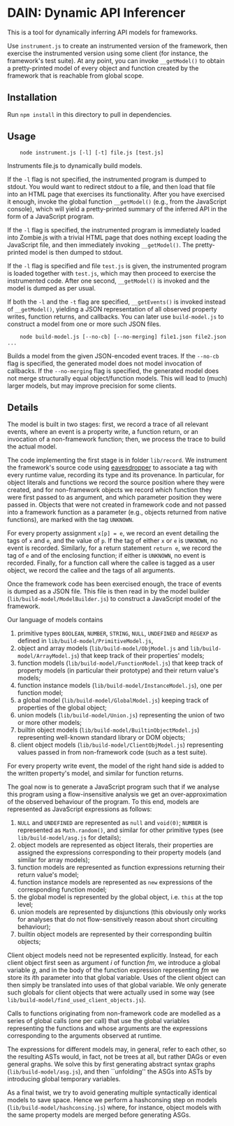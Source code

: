 DAIN: Dynamic API Inferencer
============================

This is a tool for dynamically inferring API models for frameworks.

Use `instrument.js` to create an instrumented version of the framework, then exercise the instrumented version using some client (for instance, the framework's test suite). At any point, you can invoke `__getModel()` to obtain a pretty-printed model of every object and function created by the framework that is reachable from global scope.

Installation
------------

Run `npm install` in this directory to pull in dependencies.


Usage
-----

        node instrument.js [-l] [-t] file.js [test.js]

Instruments file.js to dynamically build models.

If the `-l` flag is not specified, the instrumented program is dumped to stdout. You would want to redirect stdout to a file, and then load that file into an HTML page that exercises its functionality. After you have exercised it enough, invoke the global function `__getModel()` (e.g., from the JavaScript console), which will yield a pretty-printed summary of the inferred API in the form of a JavaScript program.

If the `-l` flag is specified, the instrumented program is immediately loaded into Zombie.js with a trivial HTML page that does nothing except loading the JavaScript file, and then immediately invoking `__getModel()`. The pretty-printed model is then dumped to stdout.

If the `-l` flag is specified and file `test.js` is given, the instrumented program is loaded together with `test.js`, which may then proceed to exercise the instrumented code. After one second, `__getModel()` is invoked and the model is dumped as per usual.

If both the `-l` and the `-t` flag are specified, `__getEvents()` is invoked instead of `__getModel()`, yielding a JSON representation of all observed property writes, function returns, and callbacks. You can later use `build-model.js` to construct a model from one or more such JSON files.


		node build-model.js [--no-cb] [--no-merging] file1.json file2.json ...
		
Builds a model from the given JSON-encoded event traces. If the `--no-cb` flag is specified, the generated model does not model invocation of callbacks. If the `--no-merging` flag is specified, the generated model does not merge structurally equal object/function models.
This will lead to (much) larger models, but may improve precision for some clients.


Details
-------

The model is built in two stages: first, we record a trace of all relevant events, where an event is a property write, a function return, or an invocation of a non-framework function; then, we process the trace to build the actual model.

The code implementing the first stage is in folder `lib/record`. We instrument the framework's source code using [eavesdropper](https://github.com/ecspat/eavesdropper) to associate a tag with every runtime value, recording its type and its provenance.
In particular, for object literals and functions we record the source position where they were created, and for non-framework objects we record which function they were first passed to as argument, and which parameter position they were passed in. Objects that
were not created in framework code and not passed into a framework function as a parameter (e.g., objects returned from native functions), are marked with the tag `UNKNOWN`.

For every property assignment `x[p] = e`, we record an event detailing the tags of `x` and `e`, and the value of `p`. If the tag of either `x` or `e` is `UNKNOWN`, no event is recorded. Similarly, for a return statement `return e`, we record the tag of `e` and
of the enclosing function; if either is `UNKNOWN`, no event is recorded. Finally, for a function call where the callee is tagged as a user object, we record the callee and the tags of all arguments.

Once the framework code has been exercised enough, the trace of events is dumped as a JSON file. This file is then read in by the model builder (`lib/build-model/ModelBuilder.js`) to construct a JavaScript model of the framework.

Our language of models contains

  1. primitive types `BOOLEAN`, `NUMBER`, `STRING`, `NULL`, `UNDEFINED` and `REGEXP` as defined in `lib/build-model/PrimitiveModel.js`,
  2. object and array models (`lib/build-model/ObjModel.js` and `lib/build-model/ArrayModel.js`) that keep track of their properties' models;
  3. function models (`lib/build-model/FunctionModel.js`) that keep track of property models (in particular their prototype) and their return value's models;
  4. function instance models (`lib/build-model/InstanceModel.js`), one per function model;
  5. a global model (`lib/build-model/GlobalModel.js`) keeping track of properties of the global object;
  6. union models (`lib/build-model/Union.js`) representing the union of two or more other models;
  7. builtin object models (`lib/build-model/BuiltinObjectModel.js`) representing well-known standard library or DOM objects;
  8. client object models (`lib/build-model/ClientObjModel.js`) representing values passed in from non-framework code (such as a test suite).

For every property write event, the model of the right hand side is added to the written property's model, and similar for function returns.
  
The goal now is to generate a JavaScript program such that if we analyse this program using a flow-insensitive analysis we get an over-approximation of the observed behaviour of the
program. To this end, models are represented as JavaScript expressions as follows:

  1. `NULL` and `UNDEFINED` are represented as `null` and `void(0)`; `NUMBER` is represented as `Math.random()`, and similar for other primitive types
     (see `lib/build-model/asg.js` for details);
  2. object models are represented as object literals, their properties are assigned the expressions corresponding to their property models (and similar for array models);
  3. function models are represented as function expressions returning their return value's model;
  4. function instance models are represented as `new` expressions of the corresponding function model;
  5. the global model is represented by the global object, i.e. `this` at the top level;
  6. union models are represented by disjunctions (this obviously only works for analyses that do not flow-sensitively reason about short circuiting behaviour);
  7. builtin object models are represented by their corresponding builtin objects;

Client object models need not be represented explicitly. Instead, for each client object first seen as argument *i* of function *fm*, we introduce a global variable *g*, and
in the body of the function expression representing *fm* we store its *i*th parameter into that global variable. Uses of the client object can then simply be translated into
uses of that global variable. We only generate such globals for client objects that were actually used in some way (see `lib/build-model/find_used_client_objects.js`).

Calls to functions originating from non-framework code are modelled as a series of global calls (one per call) that use the global variables representing the functions and
whose arguments are the expressions corresponding to the arguments observed at runtime.

The expressions for different models may, in general, refer to each other, so the resulting ASTs would, in fact, not be trees at all, but rather DAGs or even general graphs.
We solve this by first generating abstract syntax graphs (`lib/build-model/asg.js`), and then ``unfolding'' the ASGs into ASTs by introducing global temporary variables.

As a final twist, we try to avoid generating multiple syntactically identical models to save space. Hence we perform a hashconsing step on models (`lib/build-model/hashconsing.js`)
where, for instance, object models with the same property models are merged before generating ASGs.
